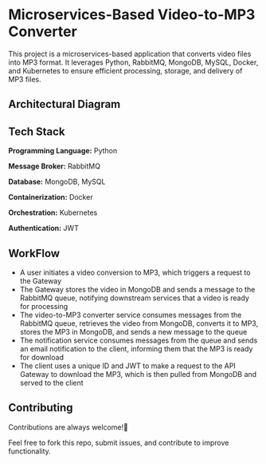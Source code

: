 
# Microservices-Based Video-to-MP3 Converter

This project is a microservices-based application that converts video files into MP3 format. It leverages Python, RabbitMQ, MongoDB, MySQL, Docker, and Kubernetes to ensure efficient processing, storage, and delivery of MP3 files.

## Architectural Diagram
## Tech Stack

**Programming Language:** Python

**Message Broker:** RabbitMQ

**Database:** MongoDB, MySQL

**Containerization:** Docker

**Orchestration:** Kubernetes

**Authentication:** JWT


## WorkFlow

* A user initiates a video conversion to MP3, which triggers a request to the Gateway 
* The Gateway stores the video in MongoDB and sends a message to the RabbitMQ queue, notifying downstream services that a video is ready for processing 
* The video-to-MP3 converter service consumes messages from the RabbitMQ queue, retrieves the video from MongoDB, converts it to MP3, stores the MP3 in MongoDB, and sends a new message to the queue 
* The notification service consumes messages from the queue and sends an email notification to the client, informing them that the MP3 is ready for download 
* The client uses a unique ID and JWT to make a request to the API Gateway to download the MP3, which is then pulled from MongoDB and served to the client 
## Contributing

Contributions are always welcome!🥳

Feel free to fork this repo, submit issues, and contribute to improve functionality.

